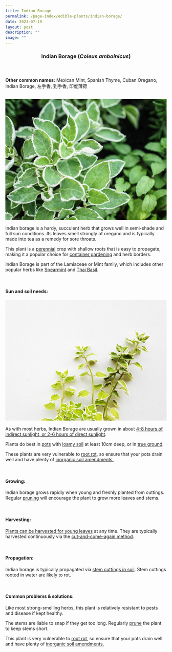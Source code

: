 ```yaml
---
title: Indian Borage
permalink: /page-index/edible-plants/indian-borage/
date: 2023-07-19
layout: post
description: ""
image: ""
---
```

<header>
	<h3>Indian Borage (<em>Coleus amboinicus</em>)</h3>
</header>
	
<section>
	<p><strong>Other common names:</strong> Mexican Mint, Spanish Thyme, Cuban Oregano, Indian Borage, 左手香, 到手香, 印度薄荷</p>
	<br>
</section>

<section>
	<img title="Photo by Jacqueline Chua." src="/images/Plants/IndianBorage_JacChua%20(1).jpg">
	<p>Indian borage is a hardy, succulent herb that grows well in semi-shade and full sun conditions. Its leaves smell strongly of oregano and is typically made into tea as a remedy for sore throats. </p>
	<p>This plant is a <a href="/learn-more-about-gardening/glossary/#p">perennial</a> crop with shallow roots that is easy to propagate, making it a popular choice for <a href="/page-index/horticulture-techniques/planting-in-containers">container gardening</a> and herb borders. </p>
	<p>Indian Borage is part of the Lamiaceae or Mint family, which includes other popular herbs like <a href="/page-index/edible-plants/spearmint/">Spearmint</a> and <a href="/page-index/edible-plants/thai-basil/">Thai Basil</a>.</p>       
	<br>
</section>

<section>
	<h4>Sun and soil needs:</h4>
	<img title="Photo by Jacqueline Chua" src="/images/Plants/IndianBorage_JacChua%20(2).jpg">
	<p>As with most herbs, Indian Borage are usually grown in about <a href="/page-index/horticulture-techniques/gauing-light/">4-8 hours of indirect sunlight, or 2-6 hours of direct sunlight</a>. </p>
	<p>Plants do best in <a href="/page-index/horticulture-techniques/planting-in-containers/">pots</a> with <a href="/page-index/horticulture-techniques/soil/">loamy soil</a> at least 10cm deep, or in <a href="/page-index/horticulture-techniques/true-ground/">true ground</a>.</p>
	<p> These plants  are very vulnerable to <a href="/page-index/plant-problems/root-rot">root rot</a>, so ensure that your pots drain well and have plenty of <a href="/page-index/horticulture-techniques/soil-amendments/">inorganic soil amendments. </a></p>
	<br>

<section>
	<h4>Growing:</h4>
	<p>Indian borage grows rapidly when young and freshly planted from cuttings. Regular <a href="/page-index/horticulture-techniques/pruning/">pruning</a> will encourage the plant to grow more leaves and stems.</p>
	<br>
</section>

<section>
	<h4>Harvesting:</h4>
	<p><a href="/page-index/plant-problems/root-rot">Plants can be harvested for young leaves</a> at any time. They are typically harvested continuously via the <a href="/page-index/horticulture-techniques/cut-and-come-again">cut-and-come-again method</a>.</p>
	<br>
</section>

<section>
	<h4>Propagation:</h4>
	<p>Indian borage is typically propagated via <a href="/page-index/horticulture-techniques/propagating-by-cuttings">stem cuttings in soil</a>. Stem cuttings rooted in water are likely to rot.</p>
	<br>
</section>

<section>
	<h4>Common problems &amp; solutions:</h4>
	<p>Like most strong-smelling herbs, this plant is relatively resistant to pests and disease if kept healthy.</p>
	<p>The stems are liable to snap if they get too long. Regularly <a href="/page-index/horticulture-techniques/pruning/">prune</a> the plant to keep stems short. </p>
	<p>This plant is very vulnerable to <a href="/page-index/plant-problems/root-rot">root rot</a>, so ensure that your pots drain well and have plenty of <a href="/page-index/horticulture-techniques/soil-amendments/">inorganic soil amendments. </a></p>
	<br>
</section></section>